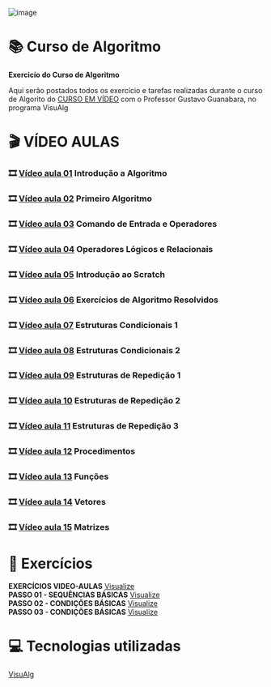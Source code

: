 ![image](https://www.cnnbrasil.com.br/wp-content/uploads/sites/12/2021/06/19661_4C6F5F9D6B66375A-4.jpeg?w=876&h=484&crop=1)
# :books: Curso de Algoritmo
**Exercicío do Curso de Algoritmo**

Aqui serão postados todos os exercício e tarefas realizadas durante o curso de Algorito do [CURSO EM VÍDEO](https://www.youtube.com/playlist?list=PLHz_AreHm4dmSj0MHol_aoNYCSGFqvfXV) com o Professor Gustavo Guanabara, no programa VisuAlg

# :clapper: VÍDEO AULAS
### :film_strip: [Vídeo aula 01](https://www.youtube.com/watch?v=8mei6uVttho&list=PLHz_AreHm4dmSj0MHol_aoNYCSGFqvfXV&index=1&t=1s) Introdução a Algoritmo<br/>
### :film_strip: [Vídeo aula 02](https://www.youtube.com/watch?v=M2Af7gkbbro&list=PLHz_AreHm4dmSj0MHol_aoNYCSGFqvfXV&index=2&t=3s) Primeiro Algoritmo<br/>
### :film_strip: [Vídeo aula 03](https://www.youtube.com/watch?v=RDrfZ-7WE8c&list=PLHz_AreHm4dmSj0MHol_aoNYCSGFqvfXV&index=3&t=1s) Comando de Entrada e Operadores<br/>
### :film_strip: [Vídeo aula 04](https://www.youtube.com/watch?v=Ig4QZNpVZYs&list=PLHz_AreHm4dmSj0MHol_aoNYCSGFqvfXV&index=5) Operadores Lógicos e Relacionais<br/>
### :film_strip: [Vídeo aula 05](https://www.youtube.com/watch?v=GrPkuk1ezyo&list=PLHz_AreHm4dmSj0MHol_aoNYCSGFqvfXV&index=6&t=1284s) Introdução ao Scratch<br/>
### :film_strip: [Vídeo aula 06](https://www.youtube.com/watch?v=v2nCgGSVCeE&list=PLHz_AreHm4dmSj0MHol_aoNYCSGFqvfXV&index=7&t=7s) Exercícios de Algoritmo Resolvidos<br/>
### :film_strip: [Vídeo aula 07](https://www.youtube.com/watch?v=_g05aHdBAEY&list=PLHz_AreHm4dmSj0MHol_aoNYCSGFqvfXV&index=8&t=2s) Estruturas Condicionais 1<br/>
### :film_strip: [Vídeo aula 08](https://www.youtube.com/watch?v=7gGFHzqh4d8&list=PLHz_AreHm4dmSj0MHol_aoNYCSGFqvfXV&index=9) Estruturas Condicionais 2<br/>
### :film_strip: [Vídeo aula 09](https://www.youtube.com/watch?v=U5PnCt58Q68&list=PLHz_AreHm4dmSj0MHol_aoNYCSGFqvfXV&index=10&t=1397s) Estruturas de Repedição 1<br/>
### :film_strip: [Vídeo aula 10](https://www.youtube.com/watch?v=fP49L1i_-HU&list=PLHz_AreHm4dmSj0MHol_aoNYCSGFqvfXV&index=11&t=8s) Estruturas de Repedição 2<br/>
### :film_strip: [Vídeo aula 11](https://www.youtube.com/watch?v=WJQz20i7CyI&list=PLHz_AreHm4dmSj0MHol_aoNYCSGFqvfXV&index=12&t=824s) Estruturas de Repedição 3<br/>
### :film_strip: [Vídeo aula 12](https://www.youtube.com/watch?v=KoNehy7rn8U&list=PLHz_AreHm4dmSj0MHol_aoNYCSGFqvfXV&index=13) Procedimentos<br/>
### :film_strip: [Vídeo aula 13](https://www.youtube.com/watch?v=-nNx7e8GzHQ&list=PLHz_AreHm4dmSj0MHol_aoNYCSGFqvfXV&index=14&t=1667s) Funções<br/>
### :film_strip: [Vídeo aula 14](https://www.youtube.com/watch?v=j9473xQ39vY&list=PLHz_AreHm4dmSj0MHol_aoNYCSGFqvfXV&index=15) Vetores<br/>
### :film_strip: [Vídeo aula 15](https://www.youtube.com/watch?v=hkE9WrjpAAk&list=PLHz_AreHm4dmSj0MHol_aoNYCSGFqvfXV&index=16&t=1s) Matrizes<br/>
 
# :page_with_curl: Exercícios
**EXERCÍCIOS VIDEO-AULAS** [Visualize](https://github.com/ArgemiroC/Curso-de-Algoritmo/blob/main/Exerc%C3%ADcios%20Aulas/README.md)<br/>
**PASSO 01 - SEQUÊNCIAS BÁSICAS** [Visualize](https://github.com/ArgemiroC/Curso-de-Algoritmo/blob/main/Exerc%C3%ADcios%20-%20PASSO%2001/README.md)<br/>
**PASSO 02 - CONDIÇÕES BÁSICAS** [Visualize](https://github.com/ArgemiroC/Curso-de-Algoritmo/blob/main/Exerc%C3%ADcios%20-%20PASSO%2002/README.md)<BR/>
**PASSO 03 - CONDIÇÕES BÁSICAS** [Visualize](https://github.com/ArgemiroC/Curso-de-Algoritmo/blob/main/Exerc%C3%ADcios%20-%20PASSO%2003/README.md)<br/>

# :computer: Tecnologias utilizadas

[VisuAlg](https://visualg3.com.br/)
